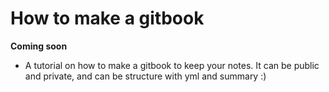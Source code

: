 # How to make a gitbook

**Coming soon**

- A tutorial on how to make a gitbook to keep your notes. It can be public and private, and can be structure with yml and summary :)

